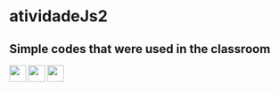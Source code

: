 # atividadeJs2

<link rel="stylesheet" type="text/css" >
<h2>Simple codes that were used in the classroom </h2>
<div>
<img width=30px height=30px src="https://cdn.jsdelivr.net/gh/devicons/devicon/icons/css3/css3-original.svg" />
<img width=30px height=30px src="https://cdn.jsdelivr.net/gh/devicons/devicon/icons/javascript/javascript-original.svg" />
<img width=30px height=30px src="https://cdn.jsdelivr.net/gh/devicons/devicon/icons/html5/html5-original.svg" />
          
</div>                  
